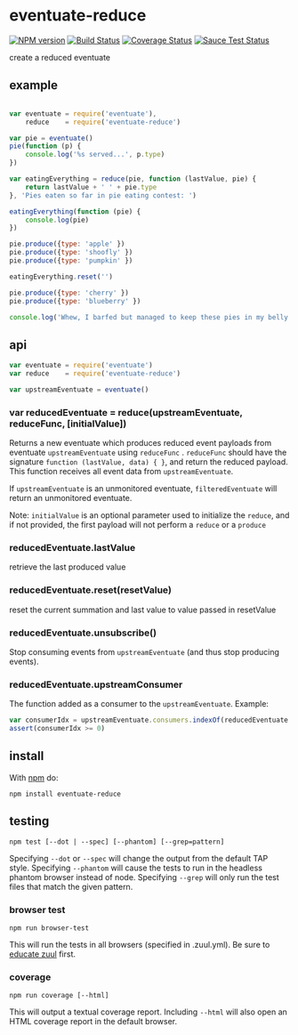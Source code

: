 # eventuate-reduce

[![NPM version](https://badge.fury.io/js/eventuate-reduce.png)](http://badge.fury.io/js/eventuate-reduce)
[![Build Status](https://travis-ci.org/Georgette/eventuate-reduce.svg?branch=master)](https://travis-ci.org/Georgette/eventuate-reduce)
[![Coverage Status](https://coveralls.io/repos/Georgette/eventuate-reduce/badge.png?branch=master)](https://coveralls.io/r/Georgette/eventuate-reduce?branch=master)
[![Sauce Test Status](https://saucelabs.com/browser-matrix/Georgette_github.svg)](https://saucelabs.com/u/Georgette_github)

create a reduced eventuate

## example

```javascript

var eventuate = require('eventuate'),
    reduce    = require('eventuate-reduce')

var pie = eventuate()
pie(function (p) {
    console.log('%s served...', p.type)
})

var eatingEverything = reduce(pie, function (lastValue, pie) {
    return lastValue + ' ' + pie.type
}, 'Pies eaten so far in pie eating contest: ')

eatingEverything(function (pie) {
    console.log(pie)
})

pie.produce({type: 'apple' })
pie.produce({type: 'shoofly' })
pie.produce({type: 'pumpkin' })

eatingEverything.reset('')

pie.produce({type: 'cherry' })
pie.produce({type: 'blueberry' })

console.log('Whew, I barfed but managed to keep these pies in my belly: ', eatingEverything.lastValue)

```
## api

```javascript
var eventuate = require('eventuate')
var reduce    = require('eventuate-reduce')

var upstreamEventuate = eventuate()
```

### var reducedEventuate = reduce(upstreamEventuate, reduceFunc, [initialValue])

Returns a new eventuate which produces reduced event payloads from eventuate `upstreamEventuate` using `reduceFunc` .  `reduceFunc` should have the signature `function (lastValue, data) { }`, and return the reduced payload. This function receives all event data from `upstreamEventuate`. 

If `upstreamEventuate` is an unmonitored eventuate, `filteredEventuate` will return an unmonitored eventuate.

Note: `initialValue` is an optional parameter used to initialize the `reduce`, and if not provided, the first payload will not perform a `reduce` or a `produce`

### reducedEventuate.lastValue

retrieve the last produced value

### reducedEventuate.reset(resetValue)

reset the current summation and last value to value passed in resetValue

### reducedEventuate.unsubscribe()

Stop consuming events from `upstreamEventuate` (and thus stop producing events).

### reducedEventuate.upstreamConsumer

The function added as a consumer to the `upstreamEventuate`. Example:

```javascript
var consumerIdx = upstreamEventuate.consumers.indexOf(reducedEventuate.upstreamConsumer)
assert(consumerIdx >= 0)
```

## install

With [npm](https://npmjs.org) do:

```
npm install eventuate-reduce
```

## testing

`npm test [--dot | --spec] [--phantom] [--grep=pattern]`

Specifying `--dot` or `--spec` will change the output from the default TAP style.
Specifying `--phantom` will cause the tests to run in the headless phantom browser instead of node.
Specifying `--grep` will only run the test files that match the given pattern.

### browser test

`npm run browser-test`

This will run the tests in all browsers (specified in .zuul.yml). Be sure to [educate zuul](https://github.com/defunctzombie/zuul/wiki/cloud-testing#2-educate-zuul) first.

### coverage

`npm run coverage [--html]`

This will output a textual coverage report. Including `--html` will also open
an HTML coverage report in the default browser.
